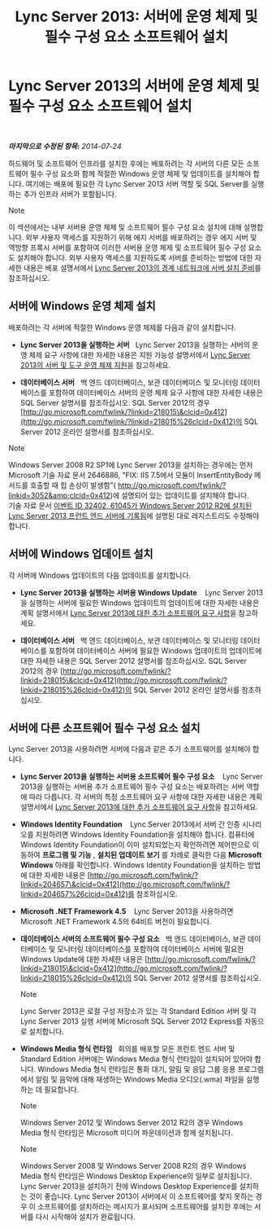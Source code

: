 ﻿---
title: 'Lync Server 2013: 서버에 운영 체제 및 필수 구성 요소 소프트웨어 설치'
TOCTitle: 서버에 운영 체제 및 필수 구성 요소 소프트웨어 설치
ms:assetid: 055991e0-5aeb-43fc-a7ba-d4b02316d73b
ms:mtpsurl: https://technet.microsoft.com/ko-kr/library/Gg398103(v=OCS.15)
ms:contentKeyID: 49302671
ms.date: 08/10/2015
mtps_version: v=OCS.15
ms.translationtype: HT
---

# Lync Server 2013의 서버에 운영 체제 및 필수 구성 요소 소프트웨어 설치

 

_**마지막으로 수정된 항목:** 2014-07-24_

하드웨어 및 소프트웨어 인프라를 설치한 후에는 배포하려는 각 서버의 다른 모든 소프트웨어 필수 구성 요소와 함께 적절한 Windows 운영 체제 및 업데이트를 설치해야 합니다. 여기에는 배포에 필요한 각 Lync Server 2013 서버 역할 및 SQL Server를 실행하는 추가 인프라 서버가 포함됩니다.


> [!NOTE]
> 이 섹션에서는 내부 서버용 운영 체제 및 소프트웨어 필수 구성 요소 설치에 대해 설명합니다. 외부 사용자 액세스를 지원하기 위해 에지 서버를 배포하려는 경우 에지 서버 및 역방향 프록시 서버를 포함하여 이러한 서버용 운영 체제 및 소프트웨어 필수 구성 요소도 설치해야 합니다. 외부 사용자 액세스를 지원하도록 서버를 준비하는 방법에 대한 자세한 내용은 배포 설명서에서 <A href="lync-server-2013-preparing-for-installation-of-servers-in-the-perimeter-network.md">Lync Server 2013의 경계 네트워크에 서버 설치 준비</A>를 참조하십시오.



## 서버에 Windows 운영 체제 설치

배포하려는 각 서버에 적절한 Windows 운영 체제를 다음과 같이 설치합니다.

  - **Lync Server 2013을 실행하는 서버**   Lync Server 2013을 실행하는 서버의 운영 체제 요구 사항에 대한 자세한 내용은 지원 가능성 설명서에서 [Lync Server 2013의 서버 및 도구 운영 체제 지원](lync-server-2013-server-and-tools-operating-system-support.md)을 참고하세요.

  - **데이터베이스 서버**   백 엔드 데이터베이스, 보관 데이터베이스 및 모니터링 데이터베이스를 포함하여 데이터베이스 서버의 운영 체제 요구 사항에 대한 자세한 내용은 SQL Server 설명서를 참조하십시오. SQL Server 2012의 경우 [http://go.microsoft.com/fwlink/?linkid=218015\&clcid=0x412](http://go.microsoft.com/fwlink/?linkid=218015%26clcid=0x412)의 SQL Server 2012 온라인 설명서를 참조하십시오.


> [!NOTE]
> Windows Server&nbsp;2008&nbsp;R2 SP1에 Lync Server 2013을 설치하는 경우에는 먼저 Microsoft 기술 자료 문서 2646886, "FIX: IIS 7.5에서 모듈이 InsertEntityBody 메서드를 호출할 때 힙 손상이 발생함"( <A class=uri href="http://go.microsoft.com/fwlink/?linkid=3052%26clcid=0x412">http://go.microsoft.com/fwlink/?linkid=3052&amp;clcid=0x412</A>)에 설명되어 있는 업데이트를 설치해야 합니다.<BR>기술 자료 문서 <A href="http://go.microsoft.com/fwlink/p/?linkid=506893">이벤트 ID 32402, 61045가 Windows Server 2012 R2에 설치된 Lync Server 2013 프런트 엔드 서버에 기록됨</A>에 설명된 대로 레지스트리도 수정해야 합니다.



## 서버에 Windows 업데이트 설치

각 서버에 Windows 업데이트의 다음 업데이트를 설치합니다.

  - **Lync Server 2013을 실행하는 서버용 Windows Update**    Lync Server 2013을 실행하는 서버에 필요한 Windows 업데이트의 업데이트에 대한 자세한 내용은 계획 설명서에서 [Lync Server 2013에 대한 추가 소프트웨어 요구 사항](lync-server-2013-additional-software-requirements.md)을 참고하세요.

  - **데이터베이스 서버**   백 엔드 데이터베이스, 보관 데이터베이스 및 모니터링 데이터베이스를 포함하여 데이터베이스 서버에 필요한 Windows 업데이트의 업데이트에 대한 자세한 내용은 SQL Server 2012 설명서를 참조하십시오. SQL Server 2012의 경우 [http://go.microsoft.com/fwlink/?linkid=218015\&clcid=0x412](http://go.microsoft.com/fwlink/?linkid=218015%26clcid=0x412)의 SQL Server 2012 온라인 설명서를 참조하십시오.

## 서버에 다른 소프트웨어 필수 구성 요소 설치

Lync Server 2013을 사용하려면 서버에 다음과 같은 추가 소프트웨어를 설치해야 합니다.

  - **Lync Server 2013을 실행하는 서버용 소프트웨어 필수 구성 요소**    Lync Server 2013을 실행하는 서버용 추가 소프트웨어 필수 구성 요소는 배포하려는 서버 역할에 따라 다릅니다. 각 서버의 특정 소프트웨어 요구 사항에 대한 자세한 내용은 계획 설명서에서 [Lync Server 2013에 대한 추가 소프트웨어 요구 사항](lync-server-2013-additional-software-requirements.md)을 참고하세요.

  - **Windows Identity Foundation**    Lync Server 2013에서 서버 간 인증 시나리오를 지원하려면 Windows Identity Foundation을 설치해야 합니다. 컴퓨터에 Windows Identity Foundation이 이미 설치되었는지 확인하려면 제어판으로 이동하여 **프로그램 및 기능** , **설치된 업데이트 보기** 를 차례로 클릭한 다음 **Microsoft Windows** 아래를 확인합니다. Windows Identity Foundation을 설치하는 방법에 대한 자세한 내용은 [http://go.microsoft.com/fwlink/?linkid=204657\&clcid=0x412](http://go.microsoft.com/fwlink/?linkid=204657%26clcid=0x412)를 참조하십시오.

  - **Microsoft .NET Framework 4.5**    Lync Server 2013을 사용하려면 Microsoft .NET Framework 4.5의 64비트 버전이 필요합니다.

  - **데이터베이스 서버의 소프트웨어 필수 구성 요소**   백 엔드 데이터베이스, 보관 데이터베이스 및 모니터링 데이터베이스를 포함하여 데이터베이스 서버에 필요한 Windows Update에 대한 자세한 내용은 [http://go.microsoft.com/fwlink/?linkid=218015\&clcid=0x412](http://go.microsoft.com/fwlink/?linkid=218015%26clcid=0x412)의 SQL Server 2012 설명서를 참조하십시오.
    

    > [!NOTE]
    > Lync Server 2013은 로컬 구성 저장소가 있는 각 Standard Edition 서버 및 각 Lync Server 2013 실행 서버에 Microsoft SQL Server 2012 Express를 자동으로 설치합니다.



  - **Windows Media 형식 런타임**   회의를 배포할 모든 프런트 엔드 서버 및 Standard Edition 서버에는 Windows Media 형식 런타임이 설치되어 있어야 합니다. Windows Media 형식 런타임은 통화 대기, 알림 및 응답 그룹 응용 프로그램에서 알림 및 음악에 대해 재생하는 Windows Media 오디오(.wma) 파일을 실행하는 데 필요합니다.
    

    > [!NOTE]
    > Windows Server 2012 및 Windows Server 2012 R2의 경우 Windows Media 형식 런타임은 Microsoft 미디어 파운데이션과 함께 설치됩니다.

    

    > [!NOTE]
    > Windows Server&nbsp;2008 및 Windows Server&nbsp;2008&nbsp;R2의 경우 Windows Media 형식 런타임은 Windows Desktop Experience의 일부로 설치됩니다. Lync Server 2013을 설치하기 전에 Windows Desktop Experience를 설치하는 것이 좋습니다. Lync Server 2013이 서버에서 이 소프트웨어를 찾지 못하는 경우 이 소프트웨어를 설치하라는 메시지가 표시되며 소프트웨어를 설치한 후에는 서버를 다시 시작해야 설치가 완료됩니다.


